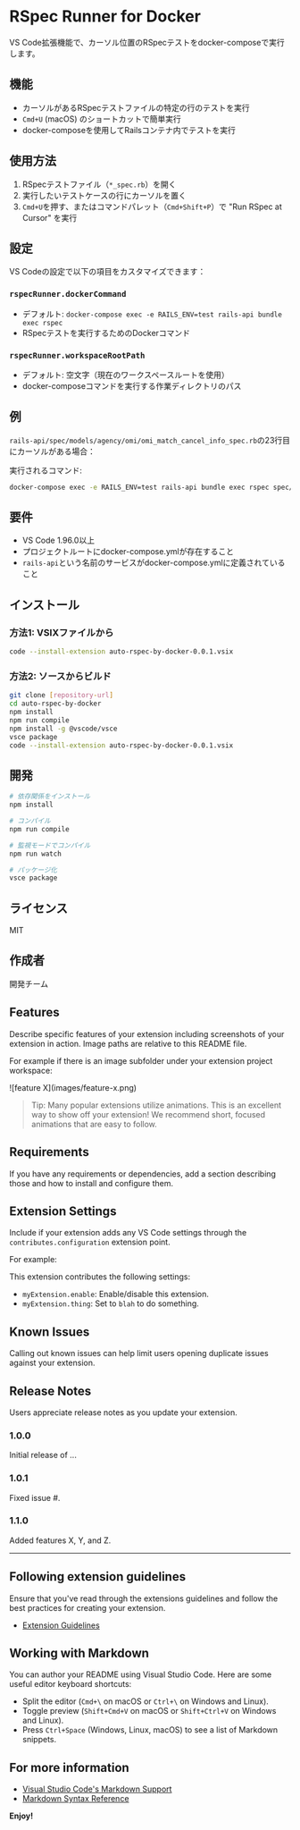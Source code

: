 # RSpec Runner for Docker

VS Code拡張機能で、カーソル位置のRSpecテストをdocker-composeで実行します。

## 機能

- カーソルがあるRSpecテストファイルの特定の行のテストを実行
- `Cmd+U` (macOS) のショートカットで簡単実行
- docker-composeを使用してRailsコンテナ内でテストを実行

## 使用方法

1. RSpecテストファイル（`*_spec.rb`）を開く
2. 実行したいテストケースの行にカーソルを置く
3. `Cmd+U`を押す、またはコマンドパレット（`Cmd+Shift+P`）で "Run RSpec at Cursor" を実行

## 設定

VS Codeの設定で以下の項目をカスタマイズできます：

### `rspecRunner.dockerCommand`
- デフォルト: `docker-compose exec -e RAILS_ENV=test rails-api bundle exec rspec`
- RSpecテストを実行するためのDockerコマンド

### `rspecRunner.workspaceRootPath`
- デフォルト: 空文字（現在のワークスペースルートを使用）
- docker-composeコマンドを実行する作業ディレクトリのパス

## 例

`rails-api/spec/models/agency/omi/omi_match_cancel_info_spec.rb`の23行目にカーソルがある場合：

実行されるコマンド:
```bash
docker-compose exec -e RAILS_ENV=test rails-api bundle exec rspec spec/models/agency/omi/omi_match_cancel_info_spec.rb:23
```

## 要件

- VS Code 1.96.0以上
- プロジェクトルートにdocker-compose.ymlが存在すること
- `rails-api`という名前のサービスがdocker-compose.ymlに定義されていること

## インストール

### 方法1: VSIXファイルから
```bash
code --install-extension auto-rspec-by-docker-0.0.1.vsix
```

### 方法2: ソースからビルド
```bash
git clone [repository-url]
cd auto-rspec-by-docker
npm install
npm run compile
npm install -g @vscode/vsce
vsce package
code --install-extension auto-rspec-by-docker-0.0.1.vsix
```

## 開発

```bash
# 依存関係をインストール
npm install

# コンパイル
npm run compile

# 監視モードでコンパイル
npm run watch

# パッケージ化
vsce package
```

## ライセンス

MIT

## 作成者

開発チーム

## Features

Describe specific features of your extension including screenshots of your extension in action. Image paths are relative to this README file.

For example if there is an image subfolder under your extension project workspace:

\!\[feature X\]\(images/feature-x.png\)

> Tip: Many popular extensions utilize animations. This is an excellent way to show off your extension! We recommend short, focused animations that are easy to follow.

## Requirements

If you have any requirements or dependencies, add a section describing those and how to install and configure them.

## Extension Settings

Include if your extension adds any VS Code settings through the `contributes.configuration` extension point.

For example:

This extension contributes the following settings:

* `myExtension.enable`: Enable/disable this extension.
* `myExtension.thing`: Set to `blah` to do something.

## Known Issues

Calling out known issues can help limit users opening duplicate issues against your extension.

## Release Notes

Users appreciate release notes as you update your extension.

### 1.0.0

Initial release of ...

### 1.0.1

Fixed issue #.

### 1.1.0

Added features X, Y, and Z.

---

## Following extension guidelines

Ensure that you've read through the extensions guidelines and follow the best practices for creating your extension.

* [Extension Guidelines](https://code.visualstudio.com/api/references/extension-guidelines)

## Working with Markdown

You can author your README using Visual Studio Code. Here are some useful editor keyboard shortcuts:

* Split the editor (`Cmd+\` on macOS or `Ctrl+\` on Windows and Linux).
* Toggle preview (`Shift+Cmd+V` on macOS or `Shift+Ctrl+V` on Windows and Linux).
* Press `Ctrl+Space` (Windows, Linux, macOS) to see a list of Markdown snippets.

## For more information

* [Visual Studio Code's Markdown Support](http://code.visualstudio.com/docs/languages/markdown)
* [Markdown Syntax Reference](https://help.github.com/articles/markdown-basics/)

**Enjoy!**
